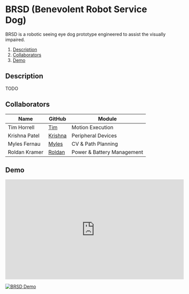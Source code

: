 # BRSD (Benevolent Robot Service Dog)
BRSD is a robotic seeing eye dog prototype engineered to assist the visually impaired.

1. [Description](#description)
2. [Collaborators](#collaborators)
3. [Demo](#demo)

## Description
TODO

## Collaborators
| Name | GitHub | Module |
| ----------- | ----------- | ----------- |
| Tim Horrell | [Tim](https://github.com/tdhorrell) | Motion Execution |
| Krishna Patel | [Krishna](https://github.com/KAP250) | Peripheral Devices |
| Myles Fernau | [Myles](https://github.com/cprlsugerkitten) | CV & Path Planning |
| Roldan Kramer | [Roldan](https://github.com/benshuttle28) | Power & Battery Management |

## Demo

<iframe width="560" height="315" src="https://www.youtube.com/embed/cxL46I0cIJM?si=T-tqoNwPBMo6zf9j" title="YouTube video player" frameborder="0" allow="accelerometer; autoplay; clipboard-write; encrypted-media; gyroscope; picture-in-picture; web-share" referrerpolicy="strict-origin-when-cross-origin" allowfullscreen></iframe>

[![BRSD Demo](https://img.youtube.com/vi/_5tFXJQIzi4/0.jpg)](https://www.youtube.com/watch?v=_5tFXJQIzi4)
